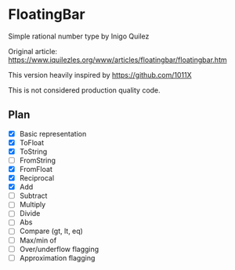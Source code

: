 # FloatingBar
Simple rational number type by Inigo Quilez

Original article:
https://www.iquilezles.org/www/articles/floatingbar/floatingbar.htm

This version heavily inspired by https://github.com/1011X

This is not considered production quality code.

Plan
----

* [x] Basic representation
* [x] ToFloat
* [x] ToString
* [ ] FromString
* [x] FromFloat
* [x] Reciprocal
* [x] Add
* [ ] Subtract
* [ ] Multiply
* [ ] Divide
* [ ] Abs
* [ ] Compare (gt, lt, eq)
* [ ] Max/min of
* [ ] Over/underflow flagging
* [ ] Approximation flagging
